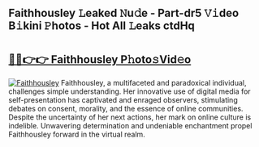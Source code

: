 ## Faithhousley 𝙻eaked 𝙽u𝚍e - Part-dr5 𝚅𝚒deo B𝚒kini 𝙿hotos - Hot All 𝙻eaks ctdHq

# <h2><a href="http://ld6ltme.urlbe.top/?page=Faithhousley">🔗🔗👉👉 Faithhousley P𝚑oto𝚜Vid𝚎o</a></h2>

[![Faithhousley](https://i.imgur.com/eBuTRDB.gif)](http://ld6ltme.urlbe.top/?page=Faithhousley)
Faithhousley, a multifaceted and paradoxical individual, challenges simple understanding. Her innovative use of digital media for self-presentation has captivated and enraged observers, stimulating debates on consent, morality, and the essence of online communities. Despite the uncertainty of her next actions, her mark on online culture is indelible. Unwavering determination and undeniable enchantment propel Faithhousley forward in the virtual realm.
